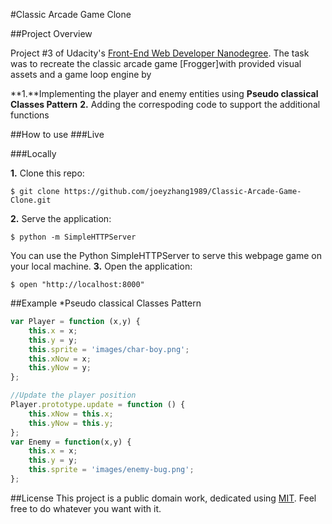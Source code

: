 #Classic Arcade Game Clone

##Project Overview

Project #3 of Udacity's [Front-End Web Developer Nanodegree](https://www.udacity.com/course/front-end-web-developer-nanodegree--nd001). The task was to recreate the classic arcade game [Frogger]with provided visual assets and a game loop engine by

**1.**Implementing the player and enemy entities using **Pseudo classical Classes Pattern**
**2.** Adding the correspoding code to support the additional functions

##How to use
###Live



###Locally

**1.** Clone this repo:

```
$ git clone https://github.com/joeyzhang1989/Classic-Arcade-Game-Clone.git
````

**2.** Serve the application:

```
$ python -m SimpleHTTPServer
```
You can use the Python SimpleHTTPServer to serve this webpage game on your local machine.
**3.** Open the application:

```
$ open "http://localhost:8000"
```

##Example
*Pseudo classical Classes Pattern
```javascript
var Player = function (x,y) {
    this.x = x;
    this.y = y;
    this.sprite = 'images/char-boy.png';
    this.xNow = x;
    this.yNow = y;
};

//Update the player position
Player.prototype.update = function () {
    this.xNow = this.x;
    this.yNow = this.y;
};
var Enemy = function(x,y) {
    this.x = x;
    this.y = y;
    this.sprite = 'images/enemy-bug.png';
};
```
##License
This project is a public domain work, dedicated using
[MIT](https://opensource.org/licenses/MIT). Feel free to do
whatever you want with it.


